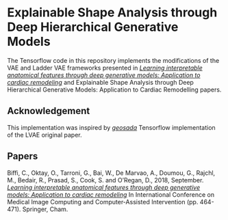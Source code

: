 # Explainable Shape Analysis through Deep Hierarchical Generative Models

The Tensorflow code in this repository implements the modifications of the VAE and Ladder VAE frameworks presented in *[Learning interpretable anatomical features through deep generative models: Application to cardiac remodeling](https://arxiv.org/pdf/1807.06843.pdf)* and Explainable Shape Analysis through Deep Hierarchical Generative Models: Application to Cardiac Remodelling papers. 

## Acknowledgement
This implementation was inspired by *[geosada](https://github.com/geosada/LVAE)* Tensorflow implementation of the LVAE original paper.

## Papers
Biffi, C., Oktay, O., Tarroni, G., Bai, W., De Marvao, A., Doumou, G., Rajchl, M., Bedair, R., Prasad, S., Cook, S. and O’Regan, D., 2018, September. *[Learning interpretable anatomical features through deep generative models: Application to cardiac remodeling](https://arxiv.org/pdf/1807.06843.pdf)* In International Conference on Medical Image Computing and Computer-Assisted Intervention (pp. 464-471). Springer, Cham.
